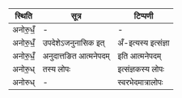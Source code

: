 | स्थिति | सूत्र | टिप्पणी |
| ----- | ------- | ------ |
| अनोरु॒धँ॒ | - | - |
| अनोरु॒धँ॒ | उपदेशेऽजनुनासिक इत् | अँ-इत्यस्य इत्संज्ञा |
| अनोरु॒धँ॒ | अनुदात्तङित आत्मनेपदम् | इति आत्मनेपदम् |
| अनोरु॒ध् | तस्य लोपः | इत्संज्ञकस्य लोपः |
| अनोरुध् | - | स्वरभेदमात्रालोपः |
